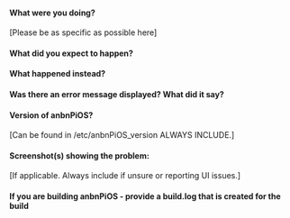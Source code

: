 #### What were you doing?

[Please be as specific as possible here]

#### What did you expect to happen?

#### What happened instead?

#### Was there an error message displayed? What did it say?

#### Version of anbnPiOS?

[Can be found in /etc/anbnPiOS_version ALWAYS INCLUDE.]

#### Screenshot(s) showing the problem:

[If applicable. Always include if unsure or reporting UI issues.]

#### If you are building anbnPiOS - provide a build.log that is created for the build
